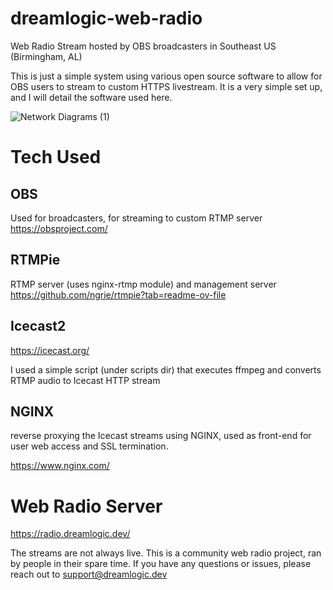 # dreamlogic-web-radio
Web Radio Stream hosted by OBS broadcasters in Southeast US (Birmingham, AL)

This is just a simple system using various open source software to allow for OBS users to stream to custom HTTPS livestream. It is a very simple set up, and I will detail the software used here. 


![Network Diagrams (1)](https://github.com/mothcrew/dreamlogic-web-radio/assets/137013984/36cfc500-b68a-4e65-8c99-2daa122f305e)

# Tech Used

## OBS 

Used for broadcasters, for streaming to custom RTMP server https://obsproject.com/

## RTMPie 

RTMP server (uses nginx-rtmp module) and management server https://github.com/ngrie/rtmpie?tab=readme-ov-file

## Icecast2 

https://icecast.org/ 

I used a simple script (under scripts dir) that executes ffmpeg and converts RTMP audio to Icecast HTTP stream

## NGINX

reverse proxying the Icecast streams using NGINX, used as front-end for user web access and SSL termination. 

https://www.nginx.com/

# Web Radio Server

https://radio.dreamlogic.dev/

The streams are not always live. This is a community web radio project, ran by people in their spare time. If you have any questions or issues, please reach out to support@dreamlogic.dev


